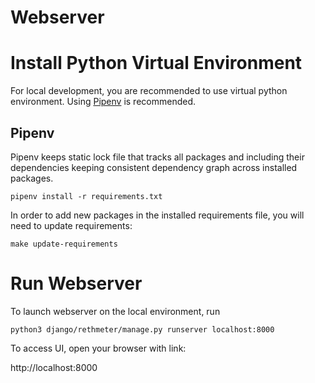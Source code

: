 # Webserver

# Install Python Virtual Environment

For local development, you are recommended to use virtual python environment. Using [Pipenv](#Pipenv) is recommended.

## Pipenv
Pipenv keeps static lock file that tracks all packages and including their dependencies keeping
consistent dependency graph across installed packages.

`pipenv install -r requirements.txt`

In order to add new packages in the installed requirements file, you will need to update requirements:

`make update-requirements`

# Run Webserver
To launch webserver on the local environment, run

`python3 django/rethmeter/manage.py runserver localhost:8000`

To access UI, open your browser with link:

http://localhost:8000

